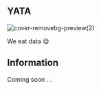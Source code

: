 ## YATA
![cover-removebg-preview(2)](https://user-images.githubusercontent.com/86202527/123518599-99cf9280-d674-11eb-94da-d3657650f8a1.png)



We eat data 😋


## Information

Coming soon . .
